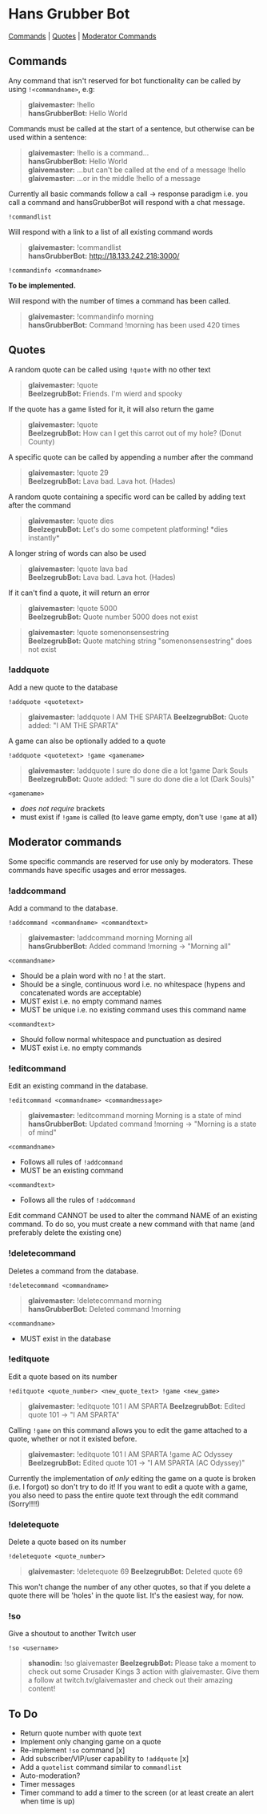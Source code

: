 # Hans Grubber Bot

[Commands](#commands) | [Quotes](#quotes) | [Moderator Commands](#moderator-commands)

## Commands

Any command that isn't reserved for bot functionality can be called by using `!<commandname>`, e.g:

> **glaivemaster:** !hello <br /> **hansGrubberBot:** Hello World

Commands must be called at the start of a sentence, but otherwise can be used within a sentence:

> **glaivemaster:** !hello is a command... <br />
> **hansGrubberBot:** Hello World <br />
> **glaivemaster:** ...but can't be called at the end of a message !hello <br />
> **glaivemaster:** ...or in the middle !hello of a message

Currently all basic commands follow a call -> response paradigm i.e. you call a command and hansGrubberBot will respond with a chat message.

`!commandlist`

Will respond with a link to a list of all existing command words

> **glaivemaster:** !commandlist <br />
> **hansGrubberBot:** http://18.133.242.218:3000/

`!commandinfo <commandname>`

**To be implemented.**

Will respond with the number of times a command has been called.

> **glaivemaster:** !commandinfo morning <br />
> **hansGrubberBot:** Command !morning has been used 420 times

## Quotes

A random quote can be called using `!quote` with no other text

> **glaivemaster:** !quote <br />
> **BeelzegrubBot:** Friends. I'm wierd and spooky

If the quote has a game listed for it, it will also return the game

> **glaivemaster:** !quote <br />
> **BeelzegrubBot:** How can I get this carrot out of my hole? (Donut County)

A specific quote can be called by appending a number after the command

> **glaivemaster:** !quote 29<br />
> **BeelzegrubBot:** Lava bad. Lava hot. (Hades)

A random quote containing a specific word can be called by adding text after the command

> **glaivemaster:** !quote dies<br />
> **BeelzegrubBot:** Let's do some competent platforming! \*dies instantly\*

A longer string of words can also be used

> **glaivemaster:** !quote lava bad<br />
> **BeelzegrubBot:** Lava bad. Lava hot. (Hades)

If it can't find a quote, it will return an error

> **glaivemaster:** !quote 5000<br />
> **BeelzegrubBot:** Quote number 5000 does not exist

> **glaivemaster:** !quote somenonsensestring<br />
> **BeelzegrubBot:** Quote matching string "somenonsensestring" does not exist

### !addquote

Add a new quote to the database

`!addquote <quotetext>`

> **glaivemaster:** !addquote I AM THE SPARTA
> **BeelzegrubBot:** Quote added: "I AM THE SPARTA"

A game can also be optionally added to a quote

`!addquote <quotetext> !game <gamename>`

> **glaivemaster:** !addquote I sure do done die a lot !game Dark Souls
> **BeelzegrubBot:** Quote added: "I sure do done die a lot (Dark Souls)" 

`<gamename>`
- *does not require* brackets
- must exist if `!game` is called (to leave game empty, don't use `!game` at all)

## Moderator commands

Some specific commands are reserved for use only by moderators. These commands have specific usages and error messages.

### !addcommand

Add a command to the database.

`!addcommand <commandname> <commandtext>`

> **glaivemaster:** !addcommand morning Morning all <br />
> **hansGrubberBot:** Added command !morning -> "Morning all"

`<commandname>`<br />

- Should be a plain word with no ! at the start.
- Should be a single, continuous word i.e. no whitespace (hypens and concatenated words are acceptable)
- MUST exist i.e. no empty command names
- MUST be unique i.e. no existing command uses this command name

`<commandtext>`<br />

- Should follow normal whitespace and punctuation as desired
- MUST exist i.e. no empty commands

### !editcommand

Edit an existing command in the database.

`!editcommand <commandname> <commandmessage>`

> **glaivemaster:** !editcommand morning Morning is a state of mind <br />
> **hansGrubberBot:** Updated command !morning -> "Morning is a state of mind"

`<commandname>`<br />

- Follows all rules of `!addcommand`
- MUST be an existing command

`<commandtext>`<br />

- Follows all the rules of `!addcommand`

Edit command CANNOT be used to alter the command NAME of an existing command. To do so, you must create a new command with that name (and preferably delete the existing one)

### !deletecommand

Deletes a command from the database.

`!deletecommand <commandname>`

> **glaivemaster:** !deletecommand morning<br />
> **hansGrubberBot:** Deleted command !morning

`<commandname>`<br />

- MUST exist in the database

### !editquote

Edit a quote based on its number

`!editquote <quote_number> <new_quote_text> !game <new_game>`

> **glaivemaster:** !editquote 101 I AM SPARTA
> **BeelzegrubBot:** Edited quote 101 -> "I AM SPARTA"

Calling `!game` on this command allows you to edit the game attached to a quote, whether or not it existed before.

> **glaivemaster:** !editquote 101 I AM SPARTA !game AC Odyssey
> **BeelzegrubBot:** Edited quote 101 -> "I AM SPARTA (AC Odyssey)"

Currently the implementation of *only* editing the game on a quote is broken (i.e. I forgot) so don't try to do it! If you want to edit a quote with a game, you also need to pass the entire quote text through the edit command (Sorry!!!!)

### !deletequote

Delete a quote based on its number

`!deletequote <quote_number>`

> **glaivemaster:** !deletequote 69
> **BeelzegrubBot:** Deleted quote 69

This won't change the number of any other quotes, so that if you delete a quote there will be 'holes' in the quote list. It's the easiest way, for now.

### !so

Give a shoutout to another Twitch user

`!so <username>`

> **shanodin:** !so glaivemaster
>**BeelzegrubBot:** Please take a moment to check out some Crusader Kings 3 action with glaivemaster. Give them a follow at twitch.tv/glaivemaster and check out their amazing content!

## To Do

- Return quote number with quote text
- Implement only changing game on a quote
- Re-implement `!so` command [x]
- Add subscriber/VIP/user capability to `!addquote` [x]
- Add a `quotelist` command similar to `commandlist`
- Auto-moderation?
- Timer messages
- Timer command to add a timer to the screen (or at least create an alert when time is up)

